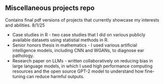 ## Miscellaneous projects repo 
Contains final pdf versions of projects that currently showcase my interests and abilities. 8/1/25 
* Case studies in R - two case studies that I did on various publicly available datasets using statistial methods in R. 
* Senior honors thesis in mathematics - I used various artificial intelligence models, including CNN and WGANs, to diagnose ear pathology.
* Research paper on LLMs - written collaboratively on reducing bias in large language models, in which I used high performance computing resources and the open source GPT-2 model to understand how fine-tuning can reduce harmful outputs. 
